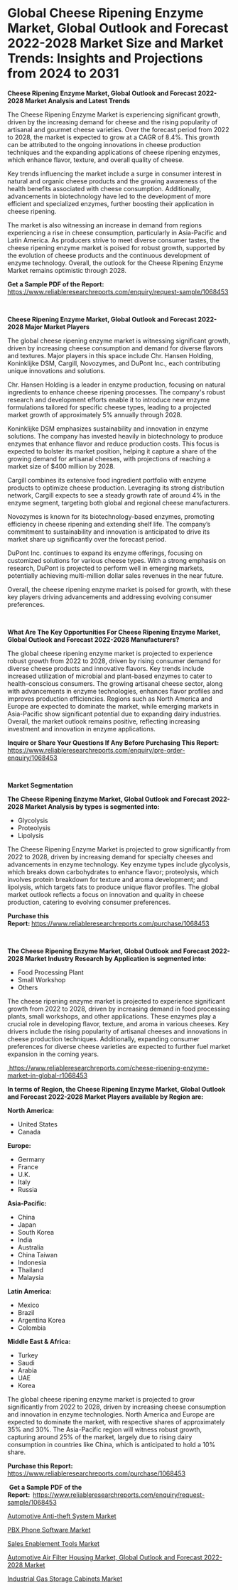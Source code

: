 <p><h1>Global Cheese Ripening Enzyme Market, Global Outlook and Forecast 2022-2028 Market Size and Market Trends: Insights and Projections from 2024 to 2031</h1></p><p><strong>Cheese Ripening Enzyme Market, Global Outlook and Forecast 2022-2028 Market Analysis and Latest Trends</strong></p>
<p><p>The Cheese Ripening Enzyme Market is experiencing significant growth, driven by the increasing demand for cheese and the rising popularity of artisanal and gourmet cheese varieties. Over the forecast period from 2022 to 2028, the market is expected to grow at a CAGR of 8.4%. This growth can be attributed to the ongoing innovations in cheese production techniques and the expanding applications of cheese ripening enzymes, which enhance flavor, texture, and overall quality of cheese.</p><p>Key trends influencing the market include a surge in consumer interest in natural and organic cheese products and the growing awareness of the health benefits associated with cheese consumption. Additionally, advancements in biotechnology have led to the development of more efficient and specialized enzymes, further boosting their application in cheese ripening. </p><p>The market is also witnessing an increase in demand from regions experiencing a rise in cheese consumption, particularly in Asia-Pacific and Latin America. As producers strive to meet diverse consumer tastes, the cheese ripening enzyme market is poised for robust growth, supported by the evolution of cheese products and the continuous development of enzyme technology. Overall, the outlook for the Cheese Ripening Enzyme Market remains optimistic through 2028.</p></p>
<p><strong>Get a Sample PDF of the Report:&nbsp;</strong> <a href="https://www.reliableresearchreports.com/enquiry/request-sample/1068453">https://www.reliableresearchreports.com/enquiry/request-sample/1068453</a></p>
<p>&nbsp;</p>
<p><strong>Cheese Ripening Enzyme Market, Global Outlook and Forecast 2022-2028 Major Market Players</strong></p>
<p><p>The global cheese ripening enzyme market is witnessing significant growth, driven by increasing cheese consumption and demand for diverse flavors and textures. Major players in this space include Chr. Hansen Holding, Koninklijke DSM, Cargill, Novozymes, and DuPont Inc., each contributing unique innovations and solutions.</p><p>Chr. Hansen Holding is a leader in enzyme production, focusing on natural ingredients to enhance cheese ripening processes. The company's robust research and development efforts enable it to introduce new enzyme formulations tailored for specific cheese types, leading to a projected market growth of approximately 5% annually through 2028.</p><p>Koninklijke DSM emphasizes sustainability and innovation in enzyme solutions. The company has invested heavily in biotechnology to produce enzymes that enhance flavor and reduce production costs. This focus is expected to bolster its market position, helping it capture a share of the growing demand for artisanal cheeses, with projections of reaching a market size of $400 million by 2028.</p><p>Cargill combines its extensive food ingredient portfolio with enzyme products to optimize cheese production. Leveraging its strong distribution network, Cargill expects to see a steady growth rate of around 4% in the enzyme segment, targeting both global and regional cheese manufacturers.</p><p>Novozymes is known for its biotechnology-based enzymes, promoting efficiency in cheese ripening and extending shelf life. The company’s commitment to sustainability and innovation is anticipated to drive its market share up significantly over the forecast period.</p><p>DuPont Inc. continues to expand its enzyme offerings, focusing on customized solutions for various cheese types. With a strong emphasis on research, DuPont is projected to perform well in emerging markets, potentially achieving multi-million dollar sales revenues in the near future.</p><p>Overall, the cheese ripening enzyme market is poised for growth, with these key players driving advancements and addressing evolving consumer preferences.</p></p>
<p>&nbsp;</p>
<p><strong>What Are The Key Opportunities For Cheese Ripening Enzyme Market, Global Outlook and Forecast 2022-2028 Manufacturers?</strong></p>
<p><p>The global cheese ripening enzyme market is projected to experience robust growth from 2022 to 2028, driven by rising consumer demand for diverse cheese products and innovative flavors. Key trends include increased utilization of microbial and plant-based enzymes to cater to health-conscious consumers. The growing artisanal cheese sector, along with advancements in enzyme technologies, enhances flavor profiles and improves production efficiencies. Regions such as North America and Europe are expected to dominate the market, while emerging markets in Asia-Pacific show significant potential due to expanding dairy industries. Overall, the market outlook remains positive, reflecting increasing investment and innovation in enzyme applications.</p></p>
<p><strong>Inquire or Share Your Questions If Any Before Purchasing This Report:</strong> <a href="https://www.reliableresearchreports.com/enquiry/pre-order-enquiry/1068453">https://www.reliableresearchreports.com/enquiry/pre-order-enquiry/1068453</a></p>
<p>&nbsp;</p>
<p><strong>Market Segmentation</strong></p>
<p><strong>The Cheese Ripening Enzyme Market, Global Outlook and Forecast 2022-2028 Market Analysis by types is segmented into:</strong></p>
<p><ul><li>Glycolysis</li><li>Proteolysis</li><li>Lipolysis</li></ul></p>
<p><p>The Cheese Ripening Enzyme Market is projected to grow significantly from 2022 to 2028, driven by increasing demand for specialty cheeses and advancements in enzyme technology. Key enzyme types include glycolysis, which breaks down carbohydrates to enhance flavor; proteolysis, which involves protein breakdown for texture and aroma development; and lipolysis, which targets fats to produce unique flavor profiles. The global market outlook reflects a focus on innovation and quality in cheese production, catering to evolving consumer preferences.</p></p>
<p><strong>Purchase this Report:&nbsp;</strong><a href="https://www.reliableresearchreports.com/purchase/1068453">https://www.reliableresearchreports.com/purchase/1068453</a></p>
<p>&nbsp;</p>
<p><strong>The Cheese Ripening Enzyme Market, Global Outlook and Forecast 2022-2028 Market Industry Research by Application is segmented into:</strong></p>
<p><ul><li>Food Processing Plant</li><li>Small Workshop</li><li>Others</li></ul></p>
<p><p>The cheese ripening enzyme market is projected to experience significant growth from 2022 to 2028, driven by increasing demand in food processing plants, small workshops, and other applications. These enzymes play a crucial role in developing flavor, texture, and aroma in various cheeses. Key drivers include the rising popularity of artisanal cheeses and innovations in cheese production techniques. Additionally, expanding consumer preferences for diverse cheese varieties are expected to further fuel market expansion in the coming years.</p></p>
<p><a href="https://www.reliableresearchreports.com/cheese-ripening-enzyme-market-in-global-r1068453">&nbsp;https://www.reliableresearchreports.com/cheese-ripening-enzyme-market-in-global-r1068453</a></p>
<p><strong>In terms of Region, the Cheese Ripening Enzyme Market, Global Outlook and Forecast 2022-2028 Market Players available by Region are:</strong></p>
<p>
    <p> <strong> North America: </strong>
        <ul>
            <li>United States</li>
            <li>Canada</li>
        </ul>
        </p> 
    <p> <strong> Europe: </strong>
        <ul>
            <li>Germany</li>
            <li>France</li>
            <li>U.K.</li>
            <li>Italy</li>
            <li>Russia</li>
        </ul>
        </p> 
    <p> <strong> Asia-Pacific: </strong>
        <ul>
            <li>China</li>
            <li>Japan</li>
            <li>South Korea</li>
            <li>India</li>
            <li>Australia</li>
            <li>China Taiwan</li>
            <li>Indonesia</li>
            <li>Thailand</li>
            <li>Malaysia</li>
        </ul>
        </p> 
    <p> <strong> Latin America: </strong>
        <ul>
            <li>Mexico</li>
            <li>Brazil</li>
            <li>Argentina Korea</li>
            <li>Colombia</li>
        </ul>
        </p> 
    <p> <strong> Middle East & Africa: </strong>
        <ul>
            <li>Turkey</li>
            <li>Saudi</li>
            <li>Arabia</li>
            <li>UAE</li>
            <li>Korea</li>
        </ul>
    </p>
    </p>
<p><p>The global cheese ripening enzyme market is projected to grow significantly from 2022 to 2028, driven by increasing cheese consumption and innovation in enzyme technologies. North America and Europe are expected to dominate the market, with respective shares of approximately 35% and 30%. The Asia-Pacific region will witness robust growth, capturing around 25% of the market, largely due to rising dairy consumption in countries like China, which is anticipated to hold a 10% share.</p></p>
<p><strong>Purchase this Report: </strong><a href="https://www.reliableresearchreports.com/purchase/1068453">https://www.reliableresearchreports.com/purchase/1068453</a></p>
<p>&nbsp;<strong>Get a Sample PDF of the Report:&nbsp;&nbsp;</strong><a href="https://www.reliableresearchreports.com/enquiry/request-sample/1068453">https://www.reliableresearchreports.com/enquiry/request-sample/1068453</a></p>
<p><strong></strong></p>
<p><p><a href="https://issuu.com/reportprime-2/docs/automotive-anti-theft-system-market_31c21cc6f8a62d">Automotive Anti-theft System Market</a></p><p><a href="https://www.linkedin.com/pulse/pbx-phone-software-market-size-growing-cagr-12-report-covers-analysis-d1yic?trackingId=xTa%2Fc72BSUiy3wThdb5xWQ%3D%3D">PBX Phone Software Market</a></p><p><a href="https://www.linkedin.com/pulse/market-dynamics-future-trends-global-sales-enablement-tools-sector-fnpgc?trackingId=y95Bw4cTTXCIb%2F1My%2BUX4w%3D%3D">Sales Enablement Tools Market</a></p><p><a href="https://github.com/elizabethdagraca/Market-Research-Report-List-4/blob/main/automotive-air-filter-housing-market-global-outlook-and-forecast-2022-2028-market.md">Automotive Air Filter Housing Market, Global Outlook and Forecast 2022-2028 Market</a></p><p><a href="https://issuu.com/reportprime-2/docs/industrial-gas-storage-cabinets-mar_2ba7bfc0b8146d">Industrial Gas Storage Cabinets Market</a></p></p>